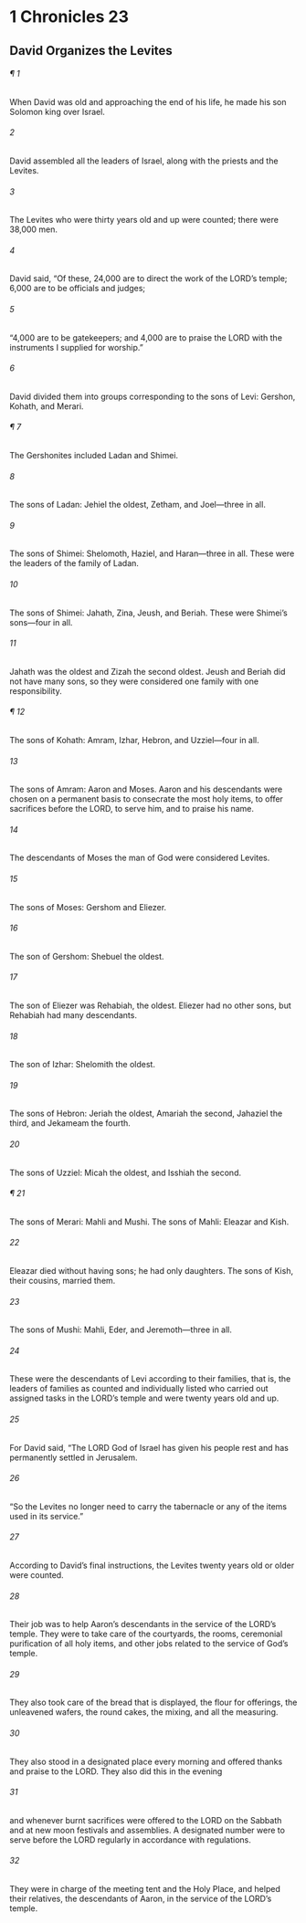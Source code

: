 # 1 Chronicles 23
## David Organizes the Levites
###### ¶ 1
When David was old and approaching the end of his life, he made his son Solomon king over Israel.
###### 2
David assembled all the leaders of Israel, along with the priests and the Levites.
###### 3
The Levites who were thirty years old and up were counted; there were 38,000 men.
###### 4
David said, “Of these, 24,000 are to direct the work of the LORD’s temple; 6,000 are to be officials and judges;
###### 5
“4,000 are to be gatekeepers; and 4,000 are to praise the LORD with the instruments I supplied for worship.”
###### 6
David divided them into groups corresponding to the sons of Levi: Gershon, Kohath, and Merari.
###### ¶ 7
The Gershonites included Ladan and Shimei.
###### 8
The sons of Ladan: Jehiel the oldest, Zetham, and Joel—three in all.
###### 9
The sons of Shimei: Shelomoth, Haziel, and Haran—three in all.
These were the leaders of the family of Ladan.
###### 10
The sons of Shimei: Jahath, Zina, Jeush, and Beriah. These were Shimei’s sons—four in all.
###### 11
Jahath was the oldest and Zizah the second oldest. Jeush and Beriah did not have many sons, so they were considered one family with one responsibility.
###### ¶ 12
The sons of Kohath: Amram, Izhar, Hebron, and Uzziel—four in all.
###### 13
The sons of Amram: Aaron and Moses.
Aaron and his descendants were chosen on a permanent basis to consecrate the most holy items, to offer sacrifices before the LORD, to serve him, and to praise his name.
###### 14
The descendants of Moses the man of God were considered Levites.
###### 15
The sons of Moses: Gershom and Eliezer.
###### 16
The son of Gershom: Shebuel the oldest.
###### 17
The son of Eliezer was Rehabiah, the oldest. Eliezer had no other sons, but Rehabiah had many descendants.
###### 18
The son of Izhar: Shelomith the oldest.
###### 19
The sons of Hebron: Jeriah the oldest, Amariah the second, Jahaziel the third, and Jekameam the fourth.
###### 20
The sons of Uzziel: Micah the oldest, and Isshiah the second.
###### ¶ 21
The sons of Merari: Mahli and Mushi.
The sons of Mahli: Eleazar and Kish.
###### 22
Eleazar died without having sons; he had only daughters. The sons of Kish, their cousins, married them.
###### 23
The sons of Mushi: Mahli, Eder, and Jeremoth—three in all.
###### 24
These were the descendants of Levi according to their families, that is, the leaders of families as counted and individually listed who carried out assigned tasks in the LORD’s temple and were twenty years old and up.
###### 25
For David said, “The LORD God of Israel has given his people rest and has permanently settled in Jerusalem.
###### 26
“So the Levites no longer need to carry the tabernacle or any of the items used in its service.”
###### 27
According to David’s final instructions, the Levites twenty years old or older were counted.
###### 28
Their job was to help Aaron’s descendants in the service of the LORD’s temple. They were to take care of the courtyards, the rooms, ceremonial purification of all holy items, and other jobs related to the service of God’s temple.
###### 29
They also took care of the bread that is displayed, the flour for offerings, the unleavened wafers, the round cakes, the mixing, and all the measuring.
###### 30
They also stood in a designated place every morning and offered thanks and praise to the LORD. They also did this in the evening
###### 31
and whenever burnt sacrifices were offered to the LORD on the Sabbath and at new moon festivals and assemblies. A designated number were to serve before the LORD regularly in accordance with regulations.
###### 32
They were in charge of the meeting tent and the Holy Place, and helped their relatives, the descendants of Aaron, in the service of the LORD’s temple.
